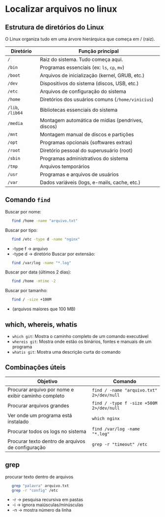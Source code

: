 # Localizar arquivos no linux

## Estrutura de diretórios do Linux
O Linux organiza tudo em uma árvore hierárquica que começa em / (raiz).
 
| Diretório        | Função principal                                  |
| ---------------- | ------------------------------------------------- |
| `/`              | Raiz do sistema. Tudo começa aqui.                |
| `/bin`           | Programas essenciais (ex: `ls`, `cp`, `mv`)       |
| `/boot`          | Arquivos de inicialização (kernel, GRUB, etc.)    |
| `/dev`           | Dispositivos do sistema (discos, USB, etc.)       |
| `/etc`           | Arquivos de configuração do sistema               |
| `/home`          | Diretórios dos usuários comuns (`/home/vinicius`) |
| `/lib`, `/lib64` | Bibliotecas essenciais do sistema                 |
| `/media`         | Montagem automática de mídias (pendrives, discos) |
| `/mnt`           | Montagem manual de discos e partições             |
| `/opt`           | Programas opcionais (softwares extras)            |
| `/root`          | Diretório pessoal do superusuário (root)          |
| `/sbin`          | Programas administrativos do sistema              |
| `/tmp`           | Arquivos temporários                              |
| `/usr`           | Programas e arquivos de usuários                  |
| `/var`           | Dados variáveis (logs, e-mails, cache, etc.)      |

## Comando `find`

Buscar por nome:
```bash
   find /home -name "arquivo.txt"
```
Buscar por tipo:
```bash
   find /etc -type d -name "nginx"
```
* -type f → arquivo
* -type d → diretório
Buscar por extensão:
```bash
   find /var/log -name "*.log"
```
Buscar por data (últimos 2 dias):
```bash
   find /home -mtime -2
```
Buscar por tamanho:
```bash
   find / -size +100M
```
* (arquivos maiores que 100 MB)

## which, whereis, whatis

* `which git`: Mostra o caminho completo de um comando executável
* `whereis git`: Mostra onde estão os binários, fontes e manuais de um programa
* `whatis git`: Mostra uma descrição curta do comando

## Combinações úteis
| Objetivo                                            | Comando                                  |
| --------------------------------------------------- | ---------------------------------------- |
| Procurar arquivo por nome e exibir caminho completo | `find / -name "arquivo.txt" 2>/dev/null` |
| Procurar arquivos grandes                           | `find / -type f -size +500M 2>/dev/null` |
| Ver onde um programa está instalado                 | `which nginx`                            |
| Procurar todos os logs no sistema                   | `find /var/log -name "*.log"`            |
| Procurar texto dentro de arquivos de configuração   | `grep -r "timeout" /etc`                 |

## grep
procurar texto dentro de arquivos
```bash
   grep "palavra" arquivo.txt
   grep -r "config" /etc
```
* -r → pesquisa recursiva em pastas
* -i → ignora maiúsculas/minúsculas
* -n → mostra número da linha